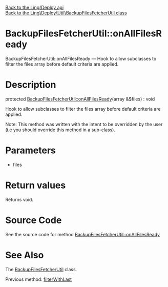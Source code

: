 [Back to the Ling/Deploy api](https://github.com/lingtalfi/Deploy/blob/master/doc/api/Ling/Deploy.md)<br>
[Back to the Ling\Deploy\Util\BackupFilesFetcherUtil class](https://github.com/lingtalfi/Deploy/blob/master/doc/api/Ling/Deploy/Util/BackupFilesFetcherUtil.md)


BackupFilesFetcherUtil::onAllFilesReady
================



BackupFilesFetcherUtil::onAllFilesReady — Hook to allow subclasses to filter the files array before default criteria are applied.




Description
================


protected [BackupFilesFetcherUtil::onAllFilesReady](https://github.com/lingtalfi/Deploy/blob/master/doc/api/Ling/Deploy/Util/BackupFilesFetcherUtil/onAllFilesReady.md)(array &$files) : void




Hook to allow subclasses to filter the files array before default criteria are applied.

Note: This method was written with the intent to be overridden by the user (i.e you should override this method in a sub-class).



Parameters
================


- files

    


Return values
================

Returns void.








Source Code
===========
See the source code for method [BackupFilesFetcherUtil::onAllFilesReady](https://github.com/lingtalfi/Deploy/blob/master/Util/BackupFilesFetcherUtil.php#L233-L236)


See Also
================

The [BackupFilesFetcherUtil](https://github.com/lingtalfi/Deploy/blob/master/doc/api/Ling/Deploy/Util/BackupFilesFetcherUtil.md) class.

Previous method: [filterWithLast](https://github.com/lingtalfi/Deploy/blob/master/doc/api/Ling/Deploy/Util/BackupFilesFetcherUtil/filterWithLast.md)<br>

